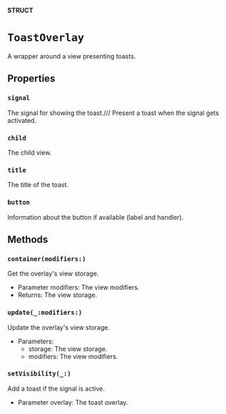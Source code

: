 **STRUCT**

# `ToastOverlay`

A wrapper around a view presenting toasts.

## Properties
### `signal`

The signal for showing the toast./// Present a toast when the signal gets activated.

### `child`

The child view.

### `title`

The title of the toast.

### `button`

Information about the button if available (label and handler).

## Methods
### `container(modifiers:)`

Get the overlay's view storage.
- Parameter modifiers: The view modifiers.
- Returns: The view storage.

### `update(_:modifiers:)`

Update the overlay's view storage.
- Parameters:
    - storage: The view storage.
    - modifiers: The view modifiers.

### `setVisibility(_:)`

Add a toast if the signal is active.
- Parameter overlay: The toast overlay.
